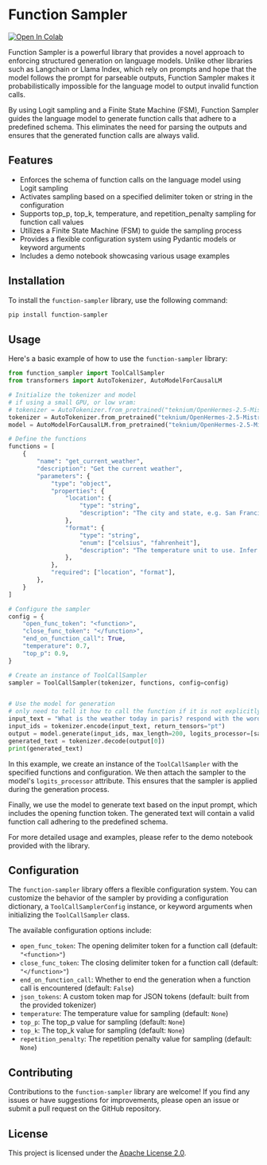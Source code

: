 # Function Sampler

<a target="_blank" href="https://colab.research.google.com/github/unaidedelf8777/function-sampler/blob/main/notebooks/Tool_Call_Sampler_demo.ipynb">
  <img src="https://colab.research.google.com/assets/colab-badge.svg" alt="Open In Colab"/>
</a>

Function Sampler is a powerful library that provides a novel approach to enforcing structured generation on language models. Unlike other libraries such as Langchain or Llama Index, which rely on prompts and hope that the model follows the prompt for parseable outputs, Function Sampler makes it probabilistically impossible for the language model to output invalid function calls.

By using Logit sampling and a Finite State Machine (FSM), Function Sampler guides the language model to generate function calls that adhere to a predefined schema. This eliminates the need for parsing the outputs and ensures that the generated function calls are always valid.

## Features

- Enforces the schema of function calls on the language model using Logit sampling
- Activates sampling based on a specified delimiter token or string in the configuration
- Supports top_p, top_k, temperature, and repetition_penalty sampling for function call values
- Utilizes a Finite State Machine (FSM) to guide the sampling process
- Provides a flexible configuration system using Pydantic models or keyword arguments
- Includes a demo notebook showcasing various usage examples

## Installation

To install the `function-sampler` library, use the following command:

```bash
pip install function-sampler
```

## Usage

Here's a basic example of how to use the `function-sampler` library:

```python
from function_sampler import ToolCallSampler
from transformers import AutoTokenizer, AutoModelForCausalLM

# Initialize the tokenizer and model
# if using a small GPU, or low vram:
# tokenizer = AutoTokenizer.from_pretrained("teknium/OpenHermes-2.5-Mistral-7B", load_in_4bit=True)
tokenizer = AutoTokenizer.from_pretrained("teknium/OpenHermes-2.5-Mistral-7B")
model = AutoModelForCausalLM.from_pretrained("teknium/OpenHermes-2.5-Mistral-7B")

# Define the functions
functions = [
    {
        "name": "get_current_weather",
        "description": "Get the current weather",
        "parameters": {
            "type": "object",
            "properties": {
                "location": {
                    "type": "string",
                    "description": "The city and state, e.g. San Francisco, CA",
                },
                "format": {
                    "type": "string",
                    "enum": ["celsius", "fahrenheit"],
                    "description": "The temperature unit to use. Infer this from the users location.",
                },
            },
            "required": ["location", "format"],
        },
    }
]

# Configure the sampler
config = {
    "open_func_token": "<function>",
    "close_func_token": "</function>",
    "end_on_function_call": True,
    "temperature": 0.7,
    "top_p": 0.9,
}

# Create an instance of ToolCallSampler
sampler = ToolCallSampler(tokenizer, functions, config=config)


# Use the model for generation
# only need to tell it how to call the function if it is not explicitly trained for it.
input_text = "What is the weather today in paris? respond with the word '<function>' to call the weather API."
input_ids = tokenizer.encode(input_text, return_tensors="pt")
output = model.generate(input_ids, max_length=200, logits_processor=[sampler])
generated_text = tokenizer.decode(output[0])
print(generated_text)
```

In this example, we create an instance of the `ToolCallSampler` with the specified functions and configuration. We then attach the sampler to the model's `logits_processor` attribute. This ensures that the sampler is applied during the generation process.

Finally, we use the model to generate text based on the input prompt, which includes the opening function token. The generated text will contain a valid function call adhering to the predefined schema.

For more detailed usage and examples, please refer to the demo notebook provided with the library.

## Configuration

The `function-sampler` library offers a flexible configuration system. You can customize the behavior of the sampler by providing a configuration dictionary, a `ToolCallSamplerConfig` instance, or keyword arguments when initializing the `ToolCallSampler` class.

The available configuration options include:

- `open_func_token`: The opening delimiter token for a function call (default: `"<function>"`)
- `close_func_token`: The closing delimiter token for a function call (default: `"</function>"`)
- `end_on_function_call`: Whether to end the generation when a function call is encountered (default: `False`)
- `json_tokens`: A custom token map for JSON tokens (default: built from the provided tokenizer)
- `temperature`: The temperature value for sampling (default: `None`)
- `top_p`: The top_p value for sampling (default: `None`)
- `top_k`: The top_k value for sampling (default: `None`)
- `repetition_penalty`: The repetition penalty value for sampling (default: `None`)

## Contributing

Contributions to the `function-sampler` library are welcome! If you find any issues or have suggestions for improvements, please open an issue or submit a pull request on the GitHub repository.

## License

This project is licensed under the [Apache License 2.0](LICENSE).
